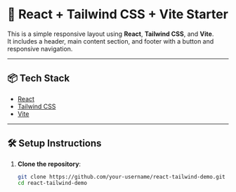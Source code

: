 # 🚀 React + Tailwind CSS + Vite Starter

This is a simple responsive layout using **React**, **Tailwind CSS**, and **Vite**.  
It includes a header, main content section, and footer with a button and responsive navigation.

---

## 📦 Tech Stack

- [React](https://reactjs.org/)
- [Tailwind CSS](https://tailwindcss.com/)
- [Vite](https://vitejs.dev/)

---

## 🛠️ Setup Instructions

1. **Clone the repository**:

   ```bash
   git clone https://github.com/your-username/react-tailwind-demo.git
   cd react-tailwind-demo

